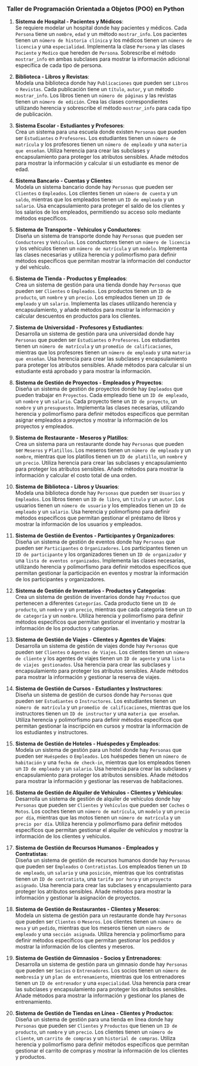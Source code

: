 ### Taller de Programación Orientada a Objetos (POO) en Python

1. **Sistema de Hospital - Pacientes y Médicos**:  
   Se requiere modelar un hospital donde hay pacientes y médicos. Cada `Persona` tiene un `nombre`, `edad` y un método `mostrar_info`. Los pacientes tienen un `número de historia clínica` y los médicos tienen un `número de licencia` y una `especialidad`. Implementa la clase `Persona` y las clases `Paciente` y `Medico` que hereden de `Persona`. Sobrescribe el método `mostrar_info` en ambas subclases para mostrar la información adicional específica de cada tipo de persona.

2. **Biblioteca - Libros y Revistas**:  
   Modela una biblioteca donde hay `Publicaciones` que pueden ser `Libros` o `Revistas`. Cada publicación tiene un `título`, `autor`, y un método `mostrar_info`. Los libros tienen un `número de páginas` y las revistas tienen un `número de edición`. Crea las clases correspondientes utilizando herencia y sobrescribe el método `mostrar_info` para cada tipo de publicación.

3. **Sistema Escolar - Estudiantes y Profesores**:  
   Crea un sistema para una escuela donde existen `Personas` que pueden ser `Estudiantes` o `Profesores`. Los estudiantes tienen un `número de matrícula` y los profesores tienen un `número de empleado` y una `materia que enseñan`. Utiliza herencia para crear las subclases y encapsulamiento para proteger los atributos sensibles. Añade métodos para mostrar la información y calcular si un estudiante es menor de edad.

4. **Sistema Bancario - Cuentas y Clientes**:  
   Modela un sistema bancario donde hay `Personas` que pueden ser `Clientes` o `Empleados`. Los clientes tienen un `número de cuenta` y un `saldo`, mientras que los empleados tienen un `ID de empleado` y un `salario`. Usa encapsulamiento para proteger el saldo de los clientes y los salarios de los empleados, permitiendo su acceso solo mediante métodos específicos.

5. **Sistema de Transporte - Vehículos y Conductores**:  
   Diseña un sistema de transporte donde hay `Personas` que pueden ser `Conductores` y `Vehículos`. Los conductores tienen un `número de licencia` y los vehículos tienen un `número de matrícula` y un `modelo`. Implementa las clases necesarias y utiliza herencia y polimorfismo para definir métodos específicos que permitan mostrar la información del conductor y del vehículo.

6. **Sistema de Tienda - Productos y Empleados**:  
   Crea un sistema de gestión para una tienda donde hay `Personas` que pueden ser `Clientes` o `Empleados`. Los productos tienen un `ID de producto`, un `nombre` y un `precio`. Los empleados tienen un `ID de empleado` y un `salario`. Implementa las clases utilizando herencia y encapsulamiento, y añade métodos para mostrar la información y calcular descuentos en productos para los clientes.

7. **Sistema de Universidad - Profesores y Estudiantes**:  
   Desarrolla un sistema de gestión para una universidad donde hay `Personas` que pueden ser `Estudiantes` o `Profesores`. Los estudiantes tienen un `número de matrícula` y un `promedio de calificaciones`, mientras que los profesores tienen un `número de empleado` y una `materia que enseñan`. Usa herencia para crear las subclases y encapsulamiento para proteger los atributos sensibles. Añade métodos para calcular si un estudiante está aprobado y para mostrar la información.

8. **Sistema de Gestión de Proyectos - Empleados y Proyectos**:  
   Diseña un sistema de gestión de proyectos donde hay `Empleados` que pueden trabajar en `Proyectos`. Cada empleado tiene un `ID de empleado`, un `nombre` y un `salario`. Cada proyecto tiene un `ID de proyecto`, un `nombre` y un `presupuesto`. Implementa las clases necesarias, utilizando herencia y polimorfismo para definir métodos específicos que permitan asignar empleados a proyectos y mostrar la información de los proyectos y empleados.

9. **Sistema de Restaurante - Meseros y Platillos**:  
   Crea un sistema para un restaurante donde hay `Personas` que pueden ser `Meseros` y `Platillos`. Los meseros tienen un `número de empleado` y un `nombre`, mientras que los platillos tienen un `ID de platillo`, un `nombre` y un `precio`. Utiliza herencia para crear las subclases y encapsulamiento para proteger los atributos sensibles. Añade métodos para mostrar la información y calcular el costo total de una orden.

10. **Sistema de Biblioteca - Libros y Usuarios**:  
    Modela una biblioteca donde hay `Personas` que pueden ser `Usuarios` y `Empleados`. Los libros tienen un `ID de libro`, un `título` y un `autor`. Los usuarios tienen un `número de usuario` y los empleados tienen un `ID de empleado` y un `salario`. Usa herencia y polimorfismo para definir métodos específicos que permitan gestionar el préstamo de libros y mostrar la información de los usuarios y empleados.

11. **Sistema de Gestión de Eventos - Participantes y Organizadores**:  
    Diseña un sistema de gestión de eventos donde hay `Personas` que pueden ser `Participantes` o `Organizadores`. Los participantes tienen un `ID de participante` y los organizadores tienen un `ID de organizador` y una `lista de eventos organizados`. Implementa las clases necesarias, utilizando herencia y polimorfismo para definir métodos específicos que permitan gestionar la participación en eventos y mostrar la información de los participantes y organizadores.

12. **Sistema de Gestión de Inventarios - Productos y Categorías**:  
    Crea un sistema de gestión de inventarios donde hay `Productos` que pertenecen a diferentes `Categorías`. Cada producto tiene un `ID de producto`, un `nombre` y un `precio`, mientras que cada categoría tiene un `ID de categoría` y un `nombre`. Utiliza herencia y polimorfismo para definir métodos específicos que permitan gestionar el inventario y mostrar la información de los productos y categorías.

13. **Sistema de Gestión de Viajes - Clientes y Agentes de Viajes**:  
    Desarrolla un sistema de gestión de viajes donde hay `Personas` que pueden ser `Clientes` o `Agentes de Viajes`. Los clientes tienen un `número de cliente` y los agentes de viajes tienen un `ID de agente` y una `lista de viajes gestionados`. Usa herencia para crear las subclases y encapsulamiento para proteger los atributos sensibles. Añade métodos para mostrar la información y gestionar la reserva de viajes.

14. **Sistema de Gestión de Cursos - Estudiantes y Instructores**:  
    Diseña un sistema de gestión de cursos donde hay `Personas` que pueden ser `Estudiantes` o `Instructores`. Los estudiantes tienen un `número de matrícula` y un `promedio de calificaciones`, mientras que los instructores tienen un `ID de instructor` y una `materia que enseñan`. Utiliza herencia y polimorfismo para definir métodos específicos que permitan gestionar la inscripción en cursos y mostrar la información de los estudiantes y instructores.

15. **Sistema de Gestión de Hoteles - Huéspedes y Empleados**:  
    Modela un sistema de gestión para un hotel donde hay `Personas` que pueden ser `Huéspedes` o `Empleados`. Los huéspedes tienen un `número de habitación` y una `fecha de check-in`, mientras que los empleados tienen un `ID de empleado` y un `salario`. Usa herencia para crear las subclases y encapsulamiento para proteger los atributos sensibles. Añade métodos para mostrar la información y gestionar las reservas de habitaciones.

16. **Sistema de Gestión de Alquiler de Vehículos - Clientes y Vehículos**:  
    Desarrolla un sistema de gestión de alquiler de vehículos donde hay `Personas` que pueden ser `Clientes` y `Vehículos` que pueden ser `Coches` o `Motos`. Los coches tienen un `número de matrícula`, un `modelo` y un `precio por día`, mientras que las motos tienen un `número de matrícula` y un `precio por día`. Utiliza herencia y polimorfismo para definir métodos específicos que permitan gestionar el alquiler de vehículos y mostrar la información de los clientes y vehículos.

17. **Sistema de Gestión de Recursos Humanos - Empleados y Contratistas**:  
    Diseña un sistema de gestión de recursos humanos donde hay `Personas` que pueden ser `Empleados` o `Contratistas`. Los empleados tienen un `ID de empleado`, un `salario` y una `posición`, mientras que los contratistas tienen un `ID de contratista`, una `tarifa por hora` y un `proyecto asignado`. Usa herencia para crear las subclases y encapsulamiento para proteger los atributos sensibles. Añade métodos para mostrar la información y gestionar la asignación de proyectos.

18. **Sistema de Gestión de Restaurantes - Clientes y Meseros**:  
    Modela un sistema de gestión para un restaurante donde hay `Personas` que pueden ser `Clientes` o `Meseros`. Los clientes tienen un `número de mesa` y un `pedido`, mientras que los meseros tienen un `número de empleado` y una `sección asignada`. Utiliza herencia y polimorfismo para definir métodos específicos que permitan gestionar los pedidos y mostrar la información de los clientes y meseros.

19. **Sistema de Gestión de Gimnasios - Socios y Entrenadores**:  
    Desarrolla un sistema de gestión para un gimnasio donde hay `Personas` que pueden ser `Socios` o `Entrenadores`. Los socios tienen un `número de membresía` y un `plan de entrenamiento`, mientras que los entrenadores tienen un `ID de entrenador` y una `especialidad`. Usa herencia para crear las subclases y encapsulamiento para proteger los atributos sensibles. Añade métodos para mostrar la información y gestionar los planes de entrenamiento.

20. **Sistema de Gestión de Tiendas en Línea - Clientes y Productos**:  
    Diseña un sistema de gestión para una tienda en línea donde hay `Personas` que pueden ser `Clientes` y `Productos` que tienen un `ID de producto`, un `nombre` y un `precio`. Los clientes tienen un `número de cliente`, un `carrito de compras` y un `historial de compras`. Utiliza herencia y polimorfismo para definir métodos específicos que permitan gestionar el carrito de compras y mostrar la información de los clientes y productos.
